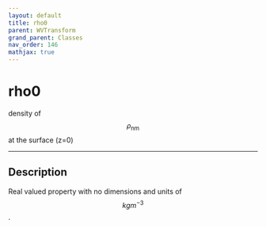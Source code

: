 ```yaml
---
layout: default
title: rho0
parent: WVTransform
grand_parent: Classes
nav_order: 146
mathjax: true
---
```


#  rho0

density of $$\rho_\textrm{nm}$$ at the surface (z=0)


---

## Description
Real valued property with no dimensions and units of $$kg m^{-3}$$.

